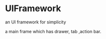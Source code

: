 UIFramework
===========

an UI framework for simplicity

a main frame which has drawer, tab ,action bar.
